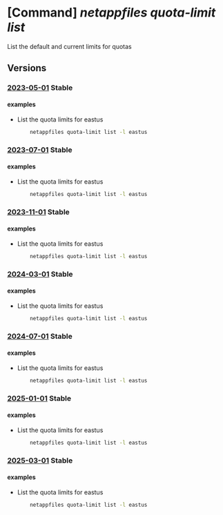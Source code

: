 # [Command] _netappfiles quota-limit list_

List the default and current limits for quotas

## Versions

### [2023-05-01](/Resources/mgmt-plane/L3N1YnNjcmlwdGlvbnMve30vcHJvdmlkZXJzL21pY3Jvc29mdC5uZXRhcHAvbG9jYXRpb25zL3t9L3F1b3RhbGltaXRz/2023-05-01.xml) **Stable**

<!-- mgmt-plane /subscriptions/{}/providers/microsoft.netapp/locations/{}/quotalimits 2023-05-01 -->

#### examples

- List the quota limits for eastus
    ```bash
        netappfiles quota-limit list -l eastus
    ```

### [2023-07-01](/Resources/mgmt-plane/L3N1YnNjcmlwdGlvbnMve30vcHJvdmlkZXJzL21pY3Jvc29mdC5uZXRhcHAvbG9jYXRpb25zL3t9L3F1b3RhbGltaXRz/2023-07-01.xml) **Stable**

<!-- mgmt-plane /subscriptions/{}/providers/microsoft.netapp/locations/{}/quotalimits 2023-07-01 -->

#### examples

- List the quota limits for eastus
    ```bash
        netappfiles quota-limit list -l eastus
    ```

### [2023-11-01](/Resources/mgmt-plane/L3N1YnNjcmlwdGlvbnMve30vcHJvdmlkZXJzL21pY3Jvc29mdC5uZXRhcHAvbG9jYXRpb25zL3t9L3F1b3RhbGltaXRz/2023-11-01.xml) **Stable**

<!-- mgmt-plane /subscriptions/{}/providers/microsoft.netapp/locations/{}/quotalimits 2023-11-01 -->

#### examples

- List the quota limits for eastus
    ```bash
        netappfiles quota-limit list -l eastus
    ```

### [2024-03-01](/Resources/mgmt-plane/L3N1YnNjcmlwdGlvbnMve30vcHJvdmlkZXJzL21pY3Jvc29mdC5uZXRhcHAvbG9jYXRpb25zL3t9L3F1b3RhbGltaXRz/2024-03-01.xml) **Stable**

<!-- mgmt-plane /subscriptions/{}/providers/microsoft.netapp/locations/{}/quotalimits 2024-03-01 -->

#### examples

- List the quota limits for eastus
    ```bash
        netappfiles quota-limit list -l eastus
    ```

### [2024-07-01](/Resources/mgmt-plane/L3N1YnNjcmlwdGlvbnMve30vcHJvdmlkZXJzL21pY3Jvc29mdC5uZXRhcHAvbG9jYXRpb25zL3t9L3F1b3RhbGltaXRz/2024-07-01.xml) **Stable**

<!-- mgmt-plane /subscriptions/{}/providers/microsoft.netapp/locations/{}/quotalimits 2024-07-01 -->

#### examples

- List the quota limits for eastus
    ```bash
        netappfiles quota-limit list -l eastus
    ```

### [2025-01-01](/Resources/mgmt-plane/L3N1YnNjcmlwdGlvbnMve30vcHJvdmlkZXJzL21pY3Jvc29mdC5uZXRhcHAvbG9jYXRpb25zL3t9L3F1b3RhbGltaXRz/2025-01-01.xml) **Stable**

<!-- mgmt-plane /subscriptions/{}/providers/microsoft.netapp/locations/{}/quotalimits 2025-01-01 -->

#### examples

- List the quota limits for eastus
    ```bash
        netappfiles quota-limit list -l eastus
    ```

### [2025-03-01](/Resources/mgmt-plane/L3N1YnNjcmlwdGlvbnMve30vcHJvdmlkZXJzL21pY3Jvc29mdC5uZXRhcHAvbG9jYXRpb25zL3t9L3F1b3RhbGltaXRz/2025-03-01.xml) **Stable**

<!-- mgmt-plane /subscriptions/{}/providers/microsoft.netapp/locations/{}/quotalimits 2025-03-01 -->

#### examples

- List the quota limits for eastus
    ```bash
        netappfiles quota-limit list -l eastus
    ```
